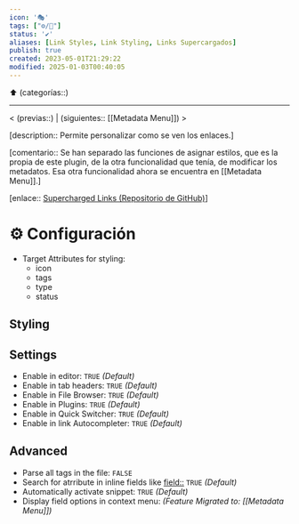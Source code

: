 ```yaml
---
icon: '🎭'
tags: ["⚙️/🔌"]
status: '✔️'
aliases: [Link Styles, Link Styling, Links Supercargados]
publish: true
created: 2023-05-01T21:29:22
modified: 2025-01-03T00:40:05
---
```


⬆️ (categorías::)

---

< (previas::) | (siguientes:: [[Metadata Menu]]) >

[description:: Permite personalizar como se ven los enlaces.]

[comentario:: Se han separado las funciones de asignar estilos, que es la propia de este plugin, de la otra funcionalidad que tenía, de modificar los metadatos. Esa otra funcionalidad ahora se encuentra en [[Metadata Menu]].]

[enlace:: [Supercharged Links (Repositorio de GitHub)](https://github.com/mdelobelle/obsidian_supercharged_links)]

# ⚙️ Configuración

- Target Attributes for styling:
    - icon
    - tags
    - type
    - status

## Styling

## Settings

- Enable in editor: `TRUE` *(Default)*
- Enable in tab headers: `TRUE` *(Default)*
- Enable in File Browser: `TRUE` *(Default)*
- Enable in Plugins: `TRUE` *(Default)*
- Enable in Quick Switcher: `TRUE` *(Default)*
- Enable in link Autocompleter: `TRUE` *(Default)*

## Advanced

- Parse all tags in the file: `FALSE`
- Search for atrribute in inline fields like <field::> `TRUE` *(Default)*
- Automatically activate snippet: `TRUE` *(Default)*
- Display field options in context menu: *(Feature Migrated to: [[Metadata Menu]])*

